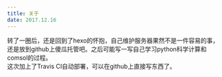 ```yaml
---
title: 关于
date: 2017.12.16
---
```

转了一圈后，还是回到了hexo的怀抱，自己维护服务器果然不是一件容易的事，还是放到github上傻瓜托管吧。之后可能写一写自己学习python科学计算和comsol的过程。  
这次加上了Travis CI自动部署，可以在github上直接写东西了。